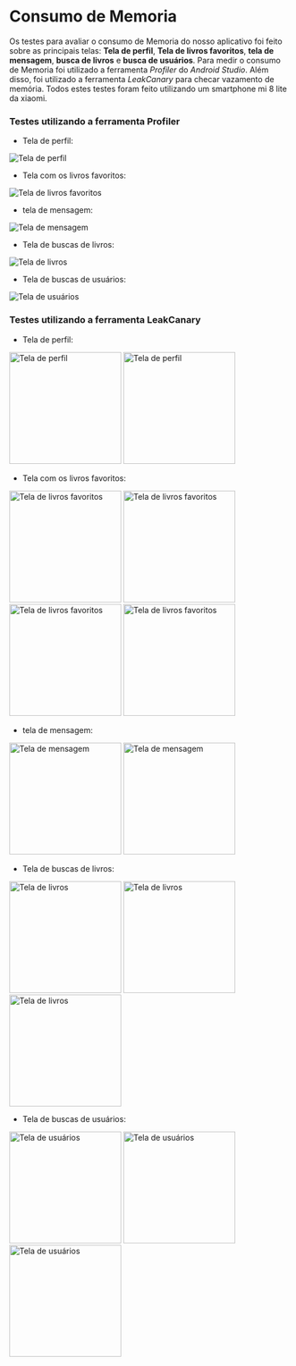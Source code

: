 # Consumo de Memoria

Os testes para avaliar o consumo de Memoria do nosso aplicativo foi feito sobre as principais telas: **Tela de perfil**, 
**Tela de  livros favoritos**, **tela de mensagem**, **busca de livros** e **busca de usuários**. Para medir o consumo 
de Memoria foi utilizado a ferramenta *Profiler* do *Android Studio*. Além disso, foi utilizado a ferramenta *LeakCanary* para checar vazamento de memória. Todos estes testes foram feito utilizando um smartphone mi 8 lite da xiaomi.

### Testes utilizando a ferramenta Profiler

* Tela de perfil:
<img src="img/memoria tela de perfil.png" alt="Tela de perfil" />

* Tela com os livros favoritos:
<img src="img/memoria tela de livros favoritos.png" alt="Tela de livros favoritos" />

* tela de mensagem:
<img src="img/memoria tela de mensagem.png" alt="Tela de mensagem" />

* Tela de buscas de livros:
<img src="img/memoria tela de buscar livros.png" alt="Tela de livros" />

* Tela de buscas de usuários:
<img src="img/memoria tela de busca de usuario.png" alt="Tela de usuários" />


### Testes utilizando a ferramenta LeakCanary

* Tela de perfil:

<img src="img/tela de perfil 1.jpg" width=200 alt="Tela de perfil" /> <img src="img/tela de perfil 2.jpg" width=200 alt="Tela de perfil" />

* Tela com os livros favoritos:

<img src="img/tela de livros favoritos 1.jpg" width=200 alt="Tela de livros favoritos" /> <img src="img/tela de livros favoritos 2.jpg" width=200 alt="Tela de livros favoritos" /> <img src="img/tela de livros favoritos 3.jpg" width=200 alt="Tela de livros favoritos" />  <img src="img/tela de livros favoritos 4.jpg" width=200 alt="Tela de livros favoritos" />

* tela de mensagem:

<img src="img/tela de mensagem 1.jpg" width=200 alt="Tela de mensagem" /> <img src="img/tela de mensagem 2.jpg" width=200 alt="Tela de mensagem" />

* Tela de buscas de livros:

<img src="img/tela de busca de livro 1.jpg" width=200 alt="Tela de livros" /> <img src="img/tela de busca de livro 2.jpg" width=200 alt="Tela de livros" /> <img src="img/tela de busca de livro 3.jpg" width=200 alt="Tela de livros" />

* Tela de buscas de usuários:

<img src="img/tela de busca de usuario 1.jpg" width=200 alt="Tela de usuários" /> <img src="img/tela de busca de usuario 2.jpg" width=200 alt="Tela de usuários" /> <img src="img/tela de busca de usuario 3.jpg" width=200 alt="Tela de usuários" />
